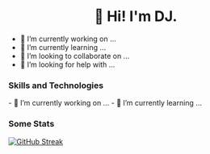 <h1 align="center"> 👋 Hi! I'm DJ. </h1>

- 🔭 I’m currently working on ...
- 🌱 I’m currently learning ...
- 👯 I’m looking to collaborate on ...
- 🤔 I’m looking for help with ...


<h3> Skills and Technologies </h3>
- 🔭 I’m currently working on ...
- 🌱 I’m currently learning ...

<h3> Some Stats </h3>

[![GitHub Streak](https://github-readme-streak-stats.herokuapp.com?user=DJPAUL2001&hide_border=true)](https://git.io/streak-stats)

<!--
**DJPAUL2001/DJPAUL2001** is a ✨ _special_ ✨ repository because its `README.md` (this file) appears on your GitHub profile.

Here are some ideas to get you started:

- 🔭 I’m currently working on ...
- 🌱 I’m currently learning ...
- 👯 I’m looking to collaborate on ...
- 🤔 I’m looking for help with ...
- 💬 Ask me about ...
- 📫 How to reach me: ...
- 😄 Pronouns: ...
- ⚡ Fun fact: ...


⚠️⚠️⚠️ CITATIONs: 
- https://dev.to/github/how-to-create-a-github-profile-readme-jha
- https://github-readme-streak-stats.herokuapp.com/demo/
-->
